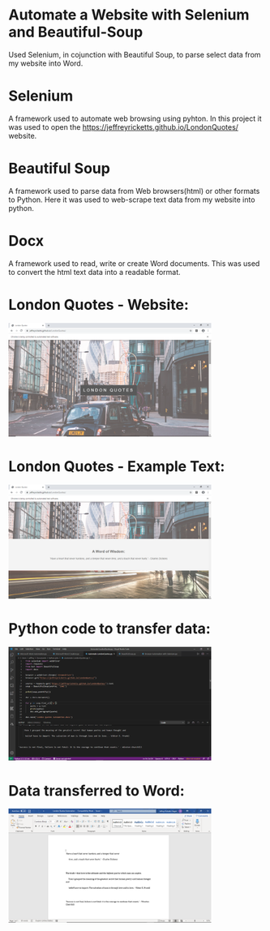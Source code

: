 # Automate a Website with Selenium and Beautiful-Soup
Used Selenium, in cojunction with Beautiful Soup, to parse select data from my website into Word.

# Selenium
A framework used to automate web browsing using pyhton. In this project it was used to open the https://jeffreyricketts.github.io/LondonQuotes/ website.

# Beautiful Soup
A framework used to parse data from Web browsers(html) or other formats to Python. Here it was used to web-scrape text data from my website into python.

# Docx 
A framework used to read, write or create Word documents. This was used to convert the html text data into a readable format.


# London Quotes - Website:        
<img src="Images/London%20Quotes.png" width="400"> 
 
# London Quotes - Example Text:
<img src="Images/London%20Quotes%20Text.png" width="400">

# Python code to transfer data:
<img src="Images/London_Code.png" width="400">

# Data transferred to Word:
<img src="Images/Word_LondonQuotes.png" width="400">



 
